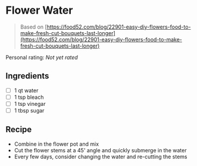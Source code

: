 <!-- Do not modify sections with "AUTO-*". They are updated by make.py -->

# Flower Water

> Based on [https://food52.com/blog/22901-easy-diy-flowers-food-to-make-fresh-cut-bouquets-last-longer](https://food52.com/blog/22901-easy-diy-flowers-food-to-make-fresh-cut-bouquets-last-longer)

<!-- rating=0; (User can specify rating on scale of 1-5) -->
<!-- AUTO-UserRating -->
Personal rating: *Not yet rated*
<!-- /AUTO-UserRating -->

<!-- name_image=None; (User can specify image name) -->
<!-- AUTO-Image -->
<!-- TODO: Capture image -->
<!-- /AUTO-Image -->

## Ingredients

* [ ] 1 qt water
* [ ] 1 tsp bleach
* [ ] 1 tsp vinegar
* [ ] 1 tbsp sugar

## Recipe

* Combine in the flower pot and mix
* Cut the flower stems at a 45' angle and quickly submerge in the water
* Every few days, consider changing the water and re-cutting the stems
